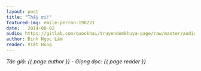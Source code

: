 ```yaml
---
layout: post
title: "Thầy ơi!"
featured-img: emile-perron-190221
date:   2014-08-02
audio: https://gitlab.com/quockhai/truyendemkhuya-page/raw/master/audio/2014_08_02.mp3 #2014_08_06.mp3
author: Đinh Ngọc Lâm
reader: Việt Hùng
---
```


*Tác giả: {{ page.author }} - Giọng đọc: {{ page.reader }}*